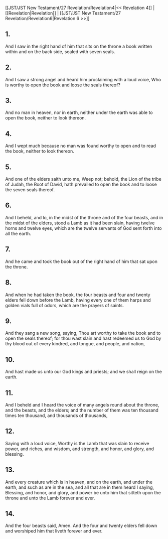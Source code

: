[[JST/JST New Testament/27 Revelation/Revelation4|<< Revelation 4]] | [[Revelation|Revelation]] | [[JST/JST New Testament/27 Revelation/Revelation6|Revelation 6 >>]]
## 1.
And I saw in the right hand of him that sits on the throne a book written within and on the back side, sealed with seven seals.
## 2.
And I saw a strong angel and heard him proclaiming with a loud voice, Who is worthy to open the book and loose the seals thereof?
## 3.
And no man in heaven, nor in earth, neither under the earth was able to open the book, neither to look thereon.
## 4.
And I wept much because no man was found worthy to open and to read the book, neither to look thereon.
## 5.
And one of the elders saith unto me, Weep not; behold, the Lion of the tribe of Judah, the Root of David, hath prevailed to open the book and to loose the seven seals thereof.
## 6.
And I beheld, and lo, in the midst of the throne and of the four beasts, and in the midst of the elders, stood a Lamb as it had been slain, having twelve horns and twelve eyes, which are the twelve servants of God sent forth into all the earth.
## 7.
And he came and took the book out of the right hand of him that sat upon the throne.
## 8.
And when he had taken the book, the four beasts and four and twenty elders fell down before the Lamb, having every one of them harps and golden vials full of odors, which are the prayers of saints.
## 9.
And they sang a new song, saying, Thou art worthy to take the book and to open the seals thereof; for thou wast slain and hast redeemed us to God by thy blood out of every kindred, and tongue, and people, and nation,
## 10.
And hast made us unto our God kings and priests; and we shall reign on the earth.
## 11.
And I beheld and I heard the voice of many angels round about the throne, and the beasts, and the elders; and the number of them was ten thousand times ten thousand, and thousands of thousands,
## 12.
Saying with a loud voice, Worthy is the Lamb that was slain to receive power, and riches, and wisdom, and strength, and honor, and glory, and blessing.
## 13.
And every creature which is in heaven, and on the earth, and under the earth, and such as are in the sea, and all that are in them heard I saying, Blessing, and honor, and glory, and power be unto him that sitteth upon the throne and unto the Lamb forever and ever.
## 14.
And the four beasts said, Amen. And the four and twenty elders fell down and worshiped him that liveth forever and ever.

